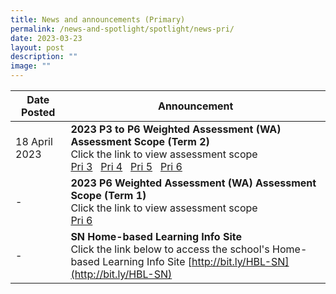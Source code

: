 ```yaml
---
title: News and announcements (Primary)
permalink: /news-and-spotlight/spotlight/news-pri/
date: 2023-03-23
layout: post
description: ""
image: ""
---
```

| Date Posted | Announcement |
| -------- | -------- | 
| 18 April 2023 | **2023 P3 to P6 Weighted Assessment (WA) Assessment Scope (Term 2)**<br>Click the link to view assessment scope<br>[Pri 3](/files/PDF%20for%20announcements/Primary/(final)%202023%20p3%20wa%20scopes%20(term%202).pdf) &nbsp; [Pri 4](/files/PDF%20for%20announcements/Primary/(final)%202023%20p4%20wa%20scopes%20(term%202).pdf) &nbsp; [Pri 5](/files/PDF%20for%20announcements/Primary/(final)%202023%20p5%20wa%20scopes%20(term%202).pdf) &nbsp; [Pri 6](/files/PDF%20for%20announcements/Primary/(final)%202023%20p6%20wa%20scopes%20(term%202).pdf)   |
| - | **2023 P6 Weighted Assessment (WA) Assessment Scope (Term 1)**<br>Click the link to view assessment scope<br>[Pri 6](/files/PDF%20for%20announcements/FINAL%202023%20P6%20WA%20SCOPES%20TERM%201.pdf) |
| - | **SN Home-based Learning Info Site**<br>Click the link below to access the school's Home-based Learning Info Site [http://bit.ly/HBL-SN](http://bit.ly/HBL-SN)      |